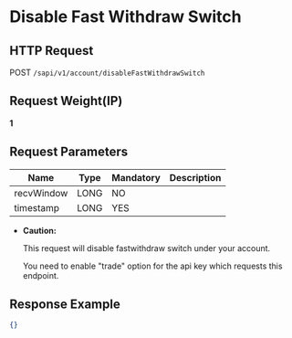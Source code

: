 # Disable Fast Withdraw Switch

## HTTP Request​

POST `/sapi/v1/account/disableFastWithdrawSwitch`

## Request Weight(IP)​

**1**

## Request Parameters​

| Name | Type | Mandatory | Description |
| --- | --- | --- | --- |
| recvWindow | LONG | NO |  |
| timestamp | LONG | YES |  |

* **Caution:**

  This request will disable fastwithdraw switch under your account.   
    
  You need to enable "trade" option for the api key which requests this endpoint.

## Response Example​

```json
{}
```

